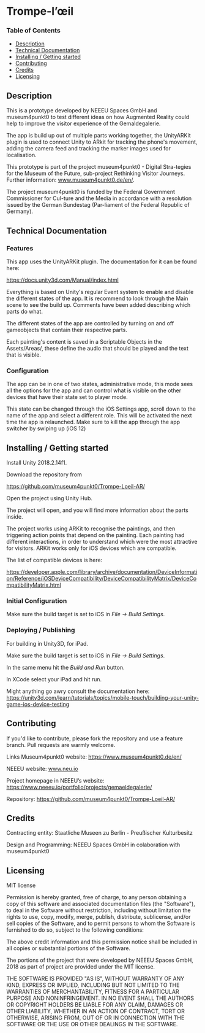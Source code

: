 # Trompe-l’œil

### Table of Contents  
- [Description](#Description)  
- [Technical Documentation](#Technical-Documentation)  
- [Installing / Getting started](#installing--getting-started)  
- [Contributing](#Contributing)  
- [Credits](#Credits) 
- [Licensing](#Licensing) 

## Description
This is a prototype developed by NEEEU Spaces GmbH and museum4punkt0 to test different ideas on how Augmented Reality could help to improve the visitor experience of the Gemaldegalerie.

The app is build up out of multiple parts working together, the UnityARKit plugin is used to connect Unity to ARkit for tracking the phone's movement, adding the camera feed and tracking the marker images used for localisation.

This prototype is part of the project museum4punkt0 - Digital Stra-tegies for the Museum of the Future, sub-project Rethinking Visitor Journeys. Further information: www.museum4punkt0.de/en/.  

The project museum4punkt0 is funded by the Federal Government Commissioner for Cul-ture and the Media in accordance with a resolution issued by the German Bundestag (Par-liament of the Federal Republic of Germany).

## Technical Documentation
### Features
This app uses the UnityARKit plugin. The documentation for it can be found here:

https://docs.unity3d.com/Manual/index.html

Everything is based on Unity's regular Event system to enable and disable the different states of the app. It is recommend to look through the Main scene to see the build up. Comments have been added describing which parts do what.

The different states of the app are controlled by turning on and off gameobjects that contain their respective parts.

Each painting's content is saved in a Scriptable Objects in the Assets/Areas/, these define the audio that should be played and the text that is visible.

### Configuration
The app can be in one of two states, administrative mode, this mode sees all the options for the app and can control what is visible on the other devices that have their state set to player mode.

This state can be changed through the iOS Settings app, scroll down to the name of the app and select a different role. This will be activated the next time the app is relaunched. Make sure to kill the app through the app switcher by swiping up (iOS 12)

## Installing / Getting started
Install Unity 2018.2.14f1.

Download the repository from

https://github.com/museum4punkt0/Trompe-Loeil-AR/

Open the project using Unity Hub.

The project will open, and you will find more information about the parts inside.

The project works using ARKit to recognise the paintings, and then triggering action points that depend on the painting. Each painting had different interactions, in order to understand which were the most attractive for visitors.
ARKit works only for iOS devices which are compatible.

The list of compatible devices is here:

https://developer.apple.com/library/archive/documentation/DeviceInformation/Reference/iOSDeviceCompatibility/DeviceCompatibilityMatrix/DeviceCompatibilityMatrix.html

### Initial Configuration
Make sure the build target is set to iOS in *File -> Build Settings*.

### Deploying / Publishing
For building in Unity3D, for iPad.

Make sure the build target is set to iOS in *File -> Build Settings*.

In the same menu hit the *Build and Run* button.

In XCode select your iPad and hit run.

Might anything go awry consult the documentation here: https://unity3d.com/learn/tutorials/topics/mobile-touch/building-your-unity-game-ios-device-testing

## Contributing
If you'd like to contribute, please fork the repository and use a feature branch. Pull requests are warmly welcome.

Links
Museum4punkt0 website: https://www.museum4punkt0.de/en/

NEEEU website: www.neu.io

Project homepage in NEEEU’s website: https://www.neeeu.io/portfolio/projects/gemaeldegalerie/

Repository: https://github.com/museum4punkt0/Trompe-Loeil-AR/

## Credits
Contracting entity: Staatliche Museen zu Berlin - Preußischer Kulturbesitz

Design and Programming: NEEEU Spaces GmbH in colaboration with museum4punkt0

## Licensing
MIT license

Permission is hereby granted, free of charge, to any person obtaining a copy
of this software and associated documentation files (the "Software"), to deal
in the Software without restriction, including without limitation the rights
to use, copy, modify, merge, publish, distribute, sublicense, and/or sell
copies of the Software, and to permit persons to whom the Software is
furnished to do so, subject to the following conditions:

The above credit information and this permission notice shall be included in all
copies or substantial portions of the Software.

The portions of the project that were developed by NEEEU Spaces GmbH, 
2018 as part of project are provided under the MIT license.

THE SOFTWARE IS PROVIDED "AS IS", WITHOUT WARRANTY OF ANY KIND, EXPRESS OR
IMPLIED, INCLUDING BUT NOT LIMITED TO THE WARRANTIES OF MERCHANTABILITY,
FITNESS FOR A PARTICULAR PURPOSE AND NONINFRINGEMENT. IN NO EVENT SHALL THE
AUTHORS OR COPYRIGHT HOLDERS BE LIABLE FOR ANY CLAIM, DAMAGES OR OTHER
LIABILITY, WHETHER IN AN ACTION OF CONTRACT, TORT OR OTHERWISE, ARISING FROM,
OUT OF OR IN CONNECTION WITH THE SOFTWARE OR THE USE OR OTHER DEALINGS IN THE
SOFTWARE.
